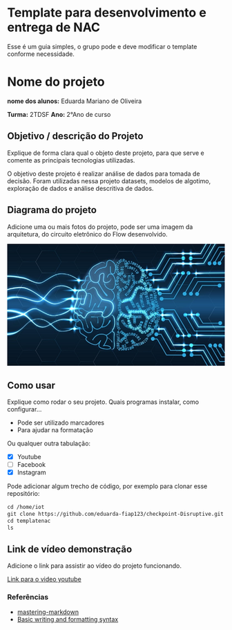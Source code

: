# Template para desenvolvimento e entrega de NAC

Esse é um guia simples, o grupo pode e deve modificar o template conforme necessidade. 

# Nome do projeto

**nome dos alunos:**
Eduarda Mariano de Oliveira  

**Turma:**
2TDSF
**Ano:**
2°Ano de curso

## Objetivo / descrição do Projeto

Explique de forma clara qual o objeto deste projeto, para que serve e comente as principais tecnologias utilizadas. 

O objetivo deste projeto é realizar análise de dados para tomada de decisão. Foram utilizadas nessa projeto datasets, modelos de algotimo, exploração de dados e  análise descritiva de dados.



## Diagrama do projeto

Adicione uma ou mais fotos do projeto, pode ser uma imagem da arquitetura, do circuito eletrônico do Flow desenvolvido. 

<img src="/imagem.jpg" width="550">


## Como usar 

Explique como rodar o seu projeto. Quais programas instalar, como configurar... 

* Pode ser utilizado marcadores
* Para ajudar na formatação

Ou qualquer outra tabulação:

- [x] Youtube
- [ ] Facebook 
- [x] Instagram

Pode adicionar algum trecho de código, por exemplo para clonar esse repositório:

    cd /home/iot
    git clone https://github.com/eduarda-fiap123/checkpoint-Disruptive.git
    cd templatenac
    ls


## Link de vídeo demonstração

Adicione o link para assistir ao vídeo do projeto funcionando.

[Link para o video youtube](https://www.youtube.com/watch?v=xva71wynxS0)


### Referências 

* [mastering-markdown](https://guides.github.com/features/mastering-markdown/)
* [Basic writing and formatting syntax](https://docs.github.com/en/github/writing-on-github/getting-started-with-writing-and-formatting-on-github/basic-writing-and-formatting-syntax)
